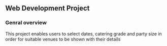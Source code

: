 ## Web Development Project

### Genral overview

This project enables users to select dates, catering grade and party size in order for suitable venues to be shown with their details
